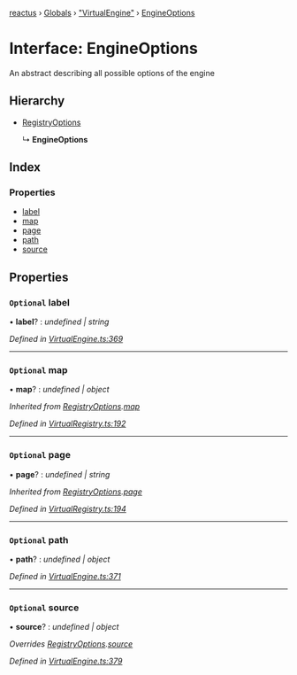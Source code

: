 [reactus](../README.md) › [Globals](../globals.md) › ["VirtualEngine"](../modules/_virtualengine_.md) › [EngineOptions](_virtualengine_.engineoptions.md)

# Interface: EngineOptions

An abstract describing all possible options of the engine

## Hierarchy

* [RegistryOptions](_virtualregistry_.registryoptions.md)

  ↳ **EngineOptions**

## Index

### Properties

* [label](_virtualengine_.engineoptions.md#optional-label)
* [map](_virtualengine_.engineoptions.md#optional-map)
* [page](_virtualengine_.engineoptions.md#optional-page)
* [path](_virtualengine_.engineoptions.md#optional-path)
* [source](_virtualengine_.engineoptions.md#optional-source)

## Properties

### `Optional` label

• **label**? : *undefined | string*

*Defined in [VirtualEngine.ts:369](https://github.com/Openovate/reactus/blob/519cdb0/src/VirtualEngine.ts#L369)*

___

### `Optional` map

• **map**? : *undefined | object*

*Inherited from [RegistryOptions](_virtualregistry_.registryoptions.md).[map](_virtualregistry_.registryoptions.md#optional-map)*

*Defined in [VirtualRegistry.ts:192](https://github.com/Openovate/reactus/blob/519cdb0/src/VirtualRegistry.ts#L192)*

___

### `Optional` page

• **page**? : *undefined | string*

*Inherited from [RegistryOptions](_virtualregistry_.registryoptions.md).[page](_virtualregistry_.registryoptions.md#optional-page)*

*Defined in [VirtualRegistry.ts:194](https://github.com/Openovate/reactus/blob/519cdb0/src/VirtualRegistry.ts#L194)*

___

### `Optional` path

• **path**? : *undefined | object*

*Defined in [VirtualEngine.ts:371](https://github.com/Openovate/reactus/blob/519cdb0/src/VirtualEngine.ts#L371)*

___

### `Optional` source

• **source**? : *undefined | object*

*Overrides [RegistryOptions](_virtualregistry_.registryoptions.md).[source](_virtualregistry_.registryoptions.md#optional-source)*

*Defined in [VirtualEngine.ts:379](https://github.com/Openovate/reactus/blob/519cdb0/src/VirtualEngine.ts#L379)*
